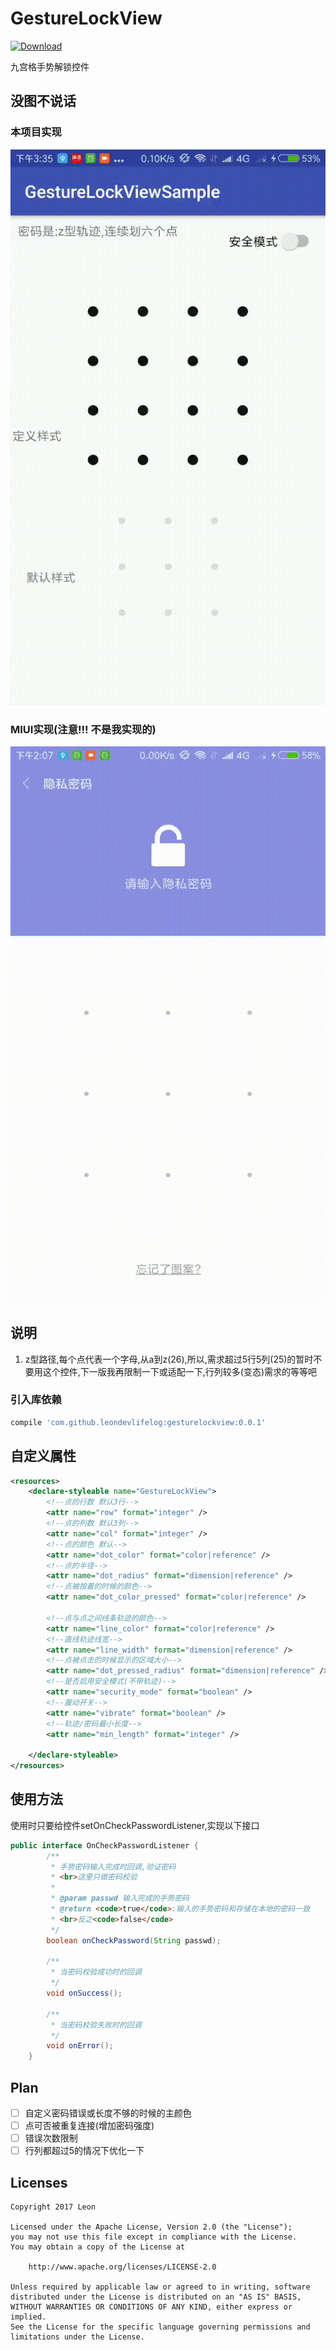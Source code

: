 # GestureLockView

[ ![Download](https://api.bintray.com/packages/leondevlifelog/maven/gesturelockview/images/download.svg) ](https://bintray.com/leondevlifelog/maven/gesturelockview/_latestVersion)

九宫格手势解锁控件

## 没图不说话

### 本项目实现
![本项目实现](/art/my.gif "My")

### MIUI实现(注意!!! 不是我实现的)
![miui实现](/art/miui.gif "MIUI")  

## 说明

1. z型路径,每个点代表一个字母,从a到z(26),所以,需求超过5行5列(25)的暂时不要用这个控件,下一版我再限制一下或适配一下,行列较多(变态)需求的等等吧

### 引入库依赖

```groovy
compile 'com.github.leondevlifelog:gesturelockview:0.0.1'
```
## 自定义属性
```xml
<resources>
    <declare-styleable name="GestureLockView">
        <!--点的行数 默认3行-->
        <attr name="row" format="integer" />
        <!--点的列数 默认3列-->
        <attr name="col" format="integer" />
        <!--点的颜色 默认-->
        <attr name="dot_color" format="color|reference" />
        <!--点的半径-->
        <attr name="dot_radius" format="dimension|reference" />
        <!--点被按着的时候的颜色-->
        <attr name="dot_color_pressed" format="color|reference" />

        <!--点与点之间线条轨迹的颜色-->
        <attr name="line_color" format="color|reference" />
        <!--直线轨迹线宽-->
        <attr name="line_width" format="dimension|reference" />
        <!--点被点击的时候显示的区域大小-->
        <attr name="dot_pressed_radius" format="dimension|reference" />
        <!--是否启用安全模式(不带轨迹)-->
        <attr name="security_mode" format="boolean" />
        <!--震动开关-->
        <attr name="vibrate" format="boolean" />
        <!--轨迹/密码最小长度-->
        <attr name="min_length" format="integer" />

    </declare-styleable>
</resources>
```

## 使用方法  

使用时只要给控件setOnCheckPasswordListener,实现以下接口  
```java
public interface OnCheckPasswordListener {
        /**
         * 手势密码输入完成时回调,验证密码
         * <br>这里只做密码校验
         *
         * @param passwd 输入完成的手势密码
         * @return <code>true</code>:输入的手势密码和存储在本地的密码一致
         * <br>反之<code>false</code>
         */
        boolean onCheckPassword(String passwd);

        /**
         * 当密码校验成功时的回调
         */
        void onSuccess();

        /**
         * 当密码校验失败时的回调
         */
        void onError();
    }
```

## Plan

- [ ] 自定义密码错误或长度不够的时候的主颜色  
- [ ] 点可否被重复连接(增加密码强度)  
- [ ] 错误次数限制  
- [ ] 行列都超过5的情况下优化一下

## Licenses

```
Copyright 2017 Leon

Licensed under the Apache License, Version 2.0 (the "License");
you may not use this file except in compliance with the License.
You may obtain a copy of the License at

    http://www.apache.org/licenses/LICENSE-2.0

Unless required by applicable law or agreed to in writing, software
distributed under the License is distributed on an "AS IS" BASIS,
WITHOUT WARRANTIES OR CONDITIONS OF ANY KIND, either express or implied.
See the License for the specific language governing permissions and
limitations under the License.
```